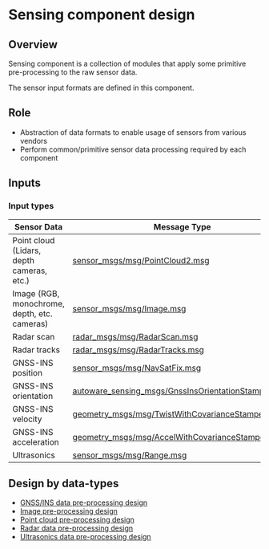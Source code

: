 # Sensing component design

## Overview

Sensing component is a collection of modules that apply some primitive pre-processing to the raw sensor data.

The sensor input formats are defined in this component.

## Role

- Abstraction of data formats to enable usage of sensors from various vendors
- Perform common/primitive sensor data processing required by each component

## Inputs

### Input types

| Sensor Data                                  | Message Type                                                                                                                                                                 |
| -------------------------------------------- | ---------------------------------------------------------------------------------------------------------------------------------------------------------------------------- |
| Point cloud (Lidars, depth cameras, etc.)    | [sensor_msgs/msg/PointCloud2.msg](https://github.com/ros2/common_interfaces/blob/rolling/sensor_msgs/msg/PointCloud2.msg)                                                    |
| Image (RGB, monochrome, depth, etc. cameras) | [sensor_msgs/msg/Image.msg](https://github.com/ros2/common_interfaces/blob/rolling/sensor_msgs/msg/Image.msg)                                                                |
| Radar scan                                   | [radar_msgs/msg/RadarScan.msg](https://github.com/ros-perception/radar_msgs/blob/ros2/msg/RadarScan.msg)                                                                     |
| Radar tracks                                 | [radar_msgs/msg/RadarTracks.msg](https://github.com/ros-perception/radar_msgs/blob/ros2/msg/RadarTracks.msg)                                                                 |
| GNSS-INS position                            | [sensor_msgs/msg/NavSatFix.msg](https://github.com/ros2/common_interfaces/blob/rolling/sensor_msgs/msg/NavSatFix.msg)                                                        |
| GNSS-INS orientation                         | [autoware_sensing_msgs/GnssInsOrientationStamped.msg](https://github.com/autowarefoundation/autoware_msgs/blob/main/autoware_sensing_msgs/msg/GnssInsOrientationStamped.msg) |
| GNSS-INS velocity                            | [geometry_msgs/msg/TwistWithCovarianceStamped.msg](https://github.com/ros2/common_interfaces/blob/rolling/geometry_msgs/msg/TwistWithCovarianceStamped.msg)                  |
| GNSS-INS acceleration                        | [geometry_msgs/msg/AccelWithCovarianceStamped.msg](https://github.com/ros2/common_interfaces/blob/rolling/geometry_msgs/msg/AccelWithCovarianceStamped.msg)                  |
| Ultrasonics                                  | [sensor_msgs/msg/Range.msg](https://github.com/ros2/common_interfaces/blob/rolling/sensor_msgs/msg/Range.msg)                                                                |

## Design by data-types

- [GNSS/INS data pre-processing design](data-types/gnss-ins-data.md)
- [Image pre-processing design](data-types/image.md)
- [Point cloud pre-processing design](data-types/point-cloud.md)
- [Radar data pre-processing design](data-types/radar-data.md)
- [Ultrasonics data pre-processing design](data-types/ultrasonics-data.md)
